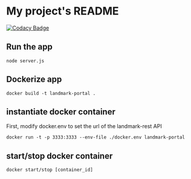 # My project's README

[![Codacy Badge](https://api.codacy.com/project/badge/Grade/538057b565254ab288932d1b0974d654)](https://app.codacy.com/manual/eghantous/landmark-portal?utm_source=github.com&utm_medium=referral&utm_content=eghantous/landmark-portal&utm_campaign=Badge_Grade_Dashboard)


## Run the app ##
```
node server.js
```

## Dockerize app ##
```
docker build -t landmark-portal .
```

## instantiate docker container ##
First, modify docker.env to set the url of the landmark-rest API
```
docker run -t -p 3333:3333 --env-file ./docker.env landmark-portal
```

## start/stop docker container ##
```
docker start/stop [container_id]
```

